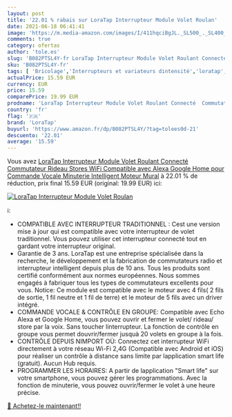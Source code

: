 ```yaml
---
layout: post
title: '22.01 % rabais sur LoraTap Interrupteur Module Volet Roulan'
date: 2021-06-18 06:41:41
image: 'https://m.media-amazon.com/images/I/411hqciBgJL._SL500_._SL400_.jpg'
comments: true
category: ofertas
author: 'tole.es'
slug: 'B082PTSL4Y-fr LoraTap Interrupteur Module Volet Roulant Connecté...'
sku: 'B082PTSL4Y-fr'
tags: [ 'Bricolage','Interrupteurs et variateurs dintensité','loratap','Électricité', ]
actualPrice: 15.59 EUR
currency: EUR
price: 15.59
comparePrice: 19.99 EUR
prodname: 'LoraTap Interrupteur Module Volet Roulant Connecté  Commutateur Rideau Stores WiFi  Compatible avec Alexa Google Home pour Commande Vocale  Minuterie Intelligent Moteur Mural'
country: 'fr'
flag: '🇫🇷'
brand: 'LoraTap'
buyurl: 'https://www.amazon.fr/dp/B082PTSL4Y/?tag=tolees0d-21'
descuento: '22.01'
average: '15.59'
---
```


Vous avez [LoraTap Interrupteur Module Volet Roulant Connecté  Commutateur Rideau Stores WiFi  Compatible avec Alexa Google Home pour Commande Vocale  Minuterie Intelligent Moteur Mural](https://www.amazon.fr/dp/B082PTSL4Y/?tag=tolees0d-21)  à  22.01 % de réduction, prix final  15.59 EUR (original: 19.99 EUR) ici:

[![LoraTap Interrupteur Module Volet Roulan](https://m.media-amazon.com/images/I/411hqciBgJL._SL500_._SL400_.jpg)](https://www.amazon.fr/dp/B082PTSL4Y/?tag=tolees0d-21)

ℹ️:

- COMPATIBLE AVEC INTERRUPTEUR TRADITIONNEL : Cest une version mise à jour qui est compatible avec votre interrupteur de volet traditionnel. Vous pouvez utiliser cet interrupteur connecté tout en gardant votre interrupteur original.
- Garantie de 3 ans. LoraTap est une entreprise spécialisée dans la recherche, le développement et la fabrication de commutateurs radio et interrupteur intelligent depuis plus de 10 ans. Tous les produits sont certifié conformément aux normes européennes. Nous sommes engagés à fabriquer tous les types de commutateurs excellents pour vous. Notice: Ce module est compatible avec le moteur avec 4 fils( 2 fils de sortie, 1 fil neutre et 1 fil de terre) et le moteur de 5 fils avec un driver intégré.
- COMMANDE VOCALE & CONTRÔLE EN GROUPE: Compatible avec Echo Alexa et Google Home, vous pouvez ouvrir et fermer le volet/ rideau/ store par la voix. Sans toucher linterrupteur. La fonction de contrôle en groupe vous permet douvrir/fermer jusquà 20 volets en groupe à la fois.
- CONTRÔLE DEPUIS NIMPORT OÙ: Connectez cet interrupteur WiFi directement à votre réseau Wi-Fi 2,4G (Compatible avec Android et iOS) pour réaliser un contrôle à distance sans limite par lapplication smart life (gratuit). Aucun Hub requis.
- PROGRAMMER LES HORAIRES: A partir de lapplication "Smart life" sur votre smartphone, vous pouvez gérer les programmations. Avec la fonction de minuterie, vous pouvez ouvrir/fermer le volet à une heure précise.

[🛒 Achetez-le maintenant!!](https://www.amazon.fr/dp/B082PTSL4Y/?tag=tolees0d-21)
